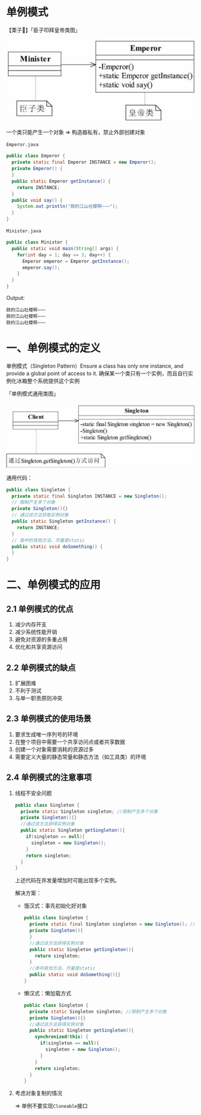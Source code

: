 # 单例模式

【栗子🌰】「臣子叩拜皇帝类图」

![image-20230503193326064](assets/image-20230503193326064.png)

一个类只能产生一个对象 => 构造器私有，禁止外部创建对象

`Emperor.java`

```java
public class Emperor {
  private static final Emperor INSTANCE = new Emperor();
  private Emperor() {
  }
  public static Emperor getInstance() {
    return INSTANCE;
  }
  public void say() {
    System.out.println("朕的江山社稷啊~~~");
  }
}
```

`Minister.java`

```java
public class Minister {
  public static void main(String[] args) {
    for(int day = 1; day <= 3; day++) {
      Emperor emperor = Emperor.getInstance();
      emperor.say();
    }
  }
}
```

Output:

```
朕的江山社稷啊~~~
朕的江山社稷啊~~~
朕的江山社稷啊~~~
```



# 一、单例模式的定义

单例模式（Singleton Pattern）Ensure a class has only one instance, and provide a global point of access to it. 确保某一个类只有一个实例，而且自行实例化冰箱整个系统提供这个实例

「单例模式通用类图」

![image-20230503204638439](assets/image-20230503204638439.png)

通用代码：

```java
public class Singleton {
  private static final Singleton INSTANCE = new Singleton();
  // 限制产生多个对象
  private Singleton(){}
  // 通过该方法获取实例对象
  public static Singleton getInstance() {
    return INSTANCE;
  }
  // 类中的其他方法，尽量是static
  public static void doSomething() {
  }
}
```



# 二、单例模式的应用

## 2.1 单例模式的优点

1. 减少内存开支
2. 减少系统性能开销
3. 避免对资源的多重占用
4. 优化和共享资源访问

## 2.2 单例模式的缺点

1. 扩展困难
2. 不利于测试
3. 与单一职责原则冲突

## 2.3 单例模式的使用场景

1. 要求生成唯一序列号的环境
2. 在整个项目中需要一个共享访问点或者共享数据
3. 创建一个对象需要消耗的资源过多
4. 需要定义大量的静态常量和静态方法（如工具类）的环境

## 2.4 单例模式的注意事项

1. 线程不安全问题

	```java
	public class Singleton {
	  private static Singleton singleton; //限制产生多个对象
	  private Singleton(){}
	  //通过该方法获得实例对象
	  public static Singleton getSingleton(){
	    if(singleton == null){
	      singleton = new Singleton();
	    }
	    return singleton;
	  }
	}
	```

	上述代码在并发量增加时可能出现多个实例。

	解决方案：

	- 饿汉式：事先初始化好对象

		```java
		public class Singleton {
		  private static final Singleton singleton = new Singleton(); //限制产生多个对象
		  private Singleton(){
		  }
		  //通过该方法获得实例对象
		  public static Singleton getSingleton(){
		    return singleton;
		  }
		  //类中其他方法，尽量是static
		  public static void doSomething(){}
		}
		```

		

	- 懒汉式：懒加载方式

		```java
		public class Singleton {
		  private static Singleton singleton; //限制产生多个对象
		  private Singleton(){}
		  //通过该方法获得实例对象
		  public static Singleton getSingleton(){
		    synchronized(this) {
		      if(singleton == null){
		        singleton = new Singleton();
		      }
		    }
		    return singleton;
		  }
		}
		```

2. 考虑对象复制的情况

	=> 单例不要实现`Cloneable`接口

